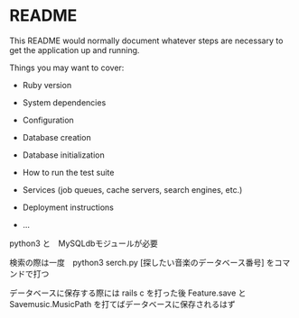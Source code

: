 # README

This README would normally document whatever steps are necessary to get the
application up and running.

Things you may want to cover:

* Ruby version

* System dependencies

* Configuration

* Database creation

* Database initialization

* How to run the test suite

* Services (job queues, cache servers, search engines, etc.)

* Deployment instructions

* ...


python3 と　MySQLdbモジュールが必要

検索の際は一度　python3 serch.py [探したい音楽のデータベース番号]  をコマンドで打つ

データベースに保存する際には
rails c を打った後
Feature.save と
Savemusic.MusicPath
を打てばデータベースに保存されるはず
